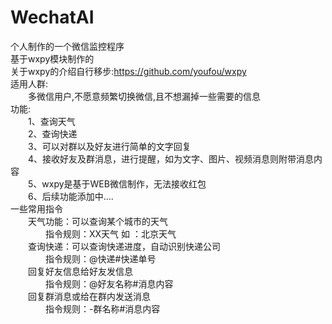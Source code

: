 # WechatAI
个人制作的一个微信监控程序 <br>
基于wxpy模块制作的 <br>
关于wxpy的介绍自行移步:https://github.com/youfou/wxpy <br>
适用人群: <br>
&emsp;&emsp;多微信用户,不愿意频繁切换微信,且不想漏掉一些需要的信息 <br>
功能: <br>
&emsp;&emsp;1、查询天气 <br>
&emsp;&emsp;2、查询快递 <br>
&emsp;&emsp;3、可以对群以及好友进行简单的文字回复 <br>
&emsp;&emsp;4、接收好友及群消息，进行提醒，如为文字、图片、视频消息则附带消息内容 <br>
&emsp;&emsp;5、wxpy是基于WEB微信制作，无法接收红包 <br>
&emsp;&emsp;6、后续功能添加中.... <br>
 一些常用指令 <br>
&emsp;&emsp;天气功能：可以查询某个城市的天气 <br>
&emsp;&emsp;&emsp;&emsp;指令规则：XX天气  如 ：北京天气 <br>
&emsp;&emsp;查询快递：可以查询快递进度，自动识别快递公司 <br>
&emsp;&emsp;&emsp;&emsp;指令规则：@快递#快递单号 <br>
&emsp;&emsp;回复好友信息给好友发信息 <br>
&emsp;&emsp;&emsp;&emsp;指令规则：@好友名称#消息内容 <br>
&emsp;&emsp;回复群消息或给在群内发送消息 <br>
&emsp;&emsp;&emsp;&emsp;指令规则：-群名称#消息内容 <br>
  
